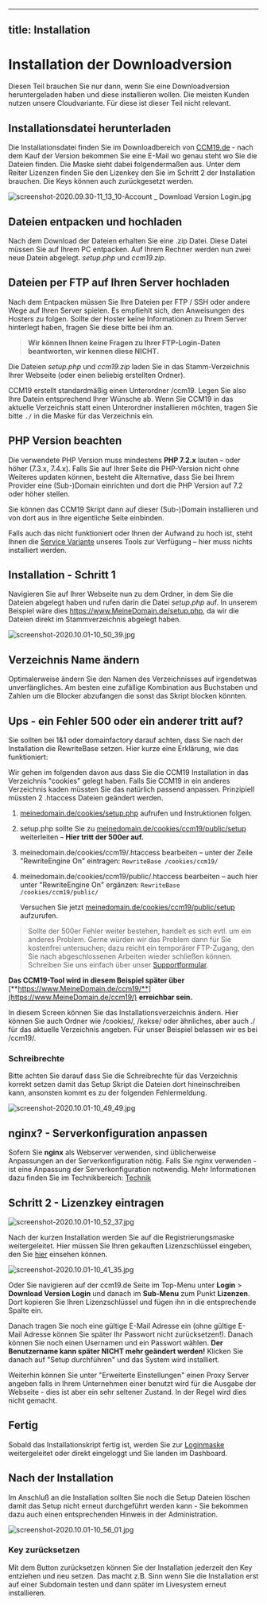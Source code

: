 ---

## title: Installation

# Installation der Downloadversion

Diesen Teil brauchen Sie nur dann, wenn Sie eine Downloadversion heruntergeladen haben und diese installieren wollen. Die meisten Kunden nutzen unsere Cloudvariante. Für diese ist dieser Teil nicht relevant.

## Installationsdatei herunterladen

Die Installationsdatei finden Sie im Downloadbereich von [CCM19.de](https://www.ccm19.de/account/) - nach dem Kauf der Version bekommen Sie eine E-Mail wo genau steht wo Sie die Dateien finden. Die Maske sieht dabei folgendermaßen aus. Unter dem Reiter Lizenzen finden Sie den Lizenkey den Sie im Schritt 2 der Installation brauchen. Die Keys können auch zurückgesetzt werden.

![screenshot-2020.09.30-11_13_10-Account _ Download Version Login.jpg](<../../assets/screenshot-2020.09.30-11_13_10-Account _ Download Version Login.jpg>)

## Dateien entpacken und hochladen

Nach dem Download der Dateien erhalten Sie eine .zip Datei. Diese Datei müssen Sie auf Ihrem PC entpacken. Auf Ihrem Rechner werden nun zwei neue Datein abgelegt. *setup.php* und *ccm19.zip*.

## Dateien per FTP auf Ihren Server hochladen

Nach dem Entpacken müssen Sie Ihre Dateien per FTP / SSH oder andere Wege auf Ihren Server spielen. Es empfiehlt sich, den Anweisungen des Hosters zu folgen. Sollte der Hoster keine Informationen zu Ihrem Server hinterlegt haben, fragen Sie diese bitte bei ihm an.

> **Wir können Ihnen keine Fragen zu Ihrer FTP-Login-Daten beantworten, wir kennen diese NICHT.**

Die Dateien *setup.php* und *ccm19.zip* laden Sie in das Stamm-Verzeichnis Ihrer Webseite (oder einen beliebig erstellten Ordner).

CCM19 erstellt standardmäßig einen Unterordner /ccm19. Legen Sie also Ihre Datein entsprechend Ihrer Wünsche ab. Wenn Sie CCM19 in das aktuelle Verzeichnis statt einen Unterordner installieren möchten, tragen Sie bitte `./` in die Maske für das Verzeichnis ein.

## PHP Version beachten

Die verwendete PHP Version muss mindestens **PHP 7.2.x** lauten – oder höher (7.3.x, 7.4.x). Falls Sie auf Ihrer Seite die PHP-Version nicht ohne Weiteres updaten können, besteht die Alternative, dass Sie bei Ihrem Provider eine (Sub-)Domain einrichten und dort die PHP Version auf 7.2 oder höher stellen.

Sie können das CCM19 Skript dann auf dieser (Sub-)Domain installieren und von dort aus in Ihre eigentliche Seite einbinden.

Falls auch das nicht funktioniert oder Ihnen der Aufwand zu hoch ist, steht Ihnen die [Service Variante](https://www.ccm19.de/ccm19-service-tarife.html) unseres Tools zur Verfügung – hier muss nichts installiert werden.

## Installation - Schritt 1

Navigieren Sie auf Ihrer Webseite nun zu dem Ordner, in dem Sie die Dateien abgelegt haben und rufen darin die Datei *setup.php* auf. In unserem Beispiel wäre dies <https://www.MeineDomain.de/setup.php>, da wir die Dateien direkt im Stammverzeichnis abgelegt haben.

![screenshot-2020.10.01-10_50_39.jpg](../../assets/screenshot-2020.10.01-10_50_39.jpg)

## Verzeichnis Name ändern

Optimalerweise ändern Sie den Namen des Verzeichnisses auf irgendetwas unverfängliches. Am besten eine zufällige Kombination aus Buchstaben und Zahlen um die Blocker abzufangen die sonst das Skript blocken könnten.

## Ups - ein Fehler 500 oder ein anderer tritt auf?

Sie sollten bei 1&1 oder domainfactory darauf achten, dass Sie nach der Installation die RewriteBase setzen. Hier kurze eine Erklärung, wie das funktioniert:

Wir gehen im folgenden davon aus dass Sie die CCM19 Installation in das Verzeichnis "cookies" gelegt haben. Falls Sie CCM19 in ein anderes Verzeichnis kaden müssten Sie das natürlich passend anpassen. Prinzipiell müssten 2 .htaccess Dateien geändert werden.

1. [meinedomain.de/cookies/setup.php](http://meinedomain.de/cookies/setup.php) aufrufen und Instruktionen folgen.
2. setup.php sollte Sie zu [meinedomain.de/cookies/ccm19/public/setup](http://meinedomain.de/cookies/ccm19/public/setup) weiterleiten – **Hier tritt der 500er auf.**
3. meinedomain.de/cookies/ccm19/.htaccess bearbeiten – unter der Zeile "RewriteEngine On" eintragen: `RewriteBase /cookies/ccm19/`
4. meinedomain.de/cookies/ccm19/public/.htaccess bearbeiten – auch hier unter "RewriteEngine On" ergänzen: `RewriteBase /cookies/ccm19/public/`

   Versuchen Sie jetzt [meinedomain.de/cookies/ccm19/public/setup](http://meinedomain.de/cookies/ccm19/public/setup) aufzurufen.

> Sollte der 500er Fehler weiter bestehen, handelt es sich evtl. um ein anderes Problem. Gerne würden wir das Problem dann für Sie kostenfrei untersuchen; dazu reicht ein temporärer FTP-Zugang, den Sie nach abgeschlossenen Arbeiten wieder schließen können. Schreiben Sie uns einfach über unser [Supportformular](https://www.ccm19.de/supportanfrage/).

**Das CCM19-Tool wird in diesem Beispiel später über** [**https://www.MeineDomain.de/ccm19/**](https://www.MeineDomain.de/ccm19/) **erreichbar sein.**

In diesem Screen können Sie das Installationsverzeichnis ändern. Hier können Sie auch Ordner wie /cookies/, /kekse/ oder ähnliches, aber auch ./ für das aktuelle Verzeichnis angeben. Für unser Beispiel belassen wir es bei /ccm19/.

### Schreibrechte

Bitte achten Sie darauf dass Sie die Schreibrechte für das Verzeichnis korrekt setzen damit das Setup Skript die Dateien dort hineinschreiben kann, ansonsten kommt es zu der folgenden Fehlermeldung.

![screenshot-2020.10.01-10_49_49.jpg](../../assets/screenshot-2020.10.01-10_49_49.jpg)

## nginx? - Serverkonfiguration anpassen

Sofern Sie **nginx** als Webserver verwenden, sind üblicherweise Anpassungen an der Serverkonfiguration nötig. Falls Sie nginx verwenden - ist eine Anpassung der Serverkonfiguration notwendig. Mehr Informationen dazu finden Sie im Technikbereich: [Technik](../api/technik.md)

## Schritt 2 - Lizenzkey eintragen

![screenshot-2020.10.01-10_52_37.jpg](../../assets/screenshot-2020.10.01-10_52_37.jpg)

Nach der kurzen Installation werden Sie auf die Registrierungsmaske weitergeleitet. Hier müssen Sie Ihren gekauften Lizenzschlüssel eingeben, den Sie [hier](https://www.ccm19.de/account.php?menuid=248\&account_extuser=4) einsehen können.

![screenshot-2020.10.01-10_41_35.jpg](../../assets/screenshot-2020.10.01-10_41_35.jpg)

Oder Sie navigieren auf der ccm19.de Seite im Top-Menu unter **Login** > **Download Version Login** und danach im **Sub-Menu** zum Punkt **Lizenzen**. Dort kopieren Sie Ihren Lizenzschlüssel und fügen ihn in die entsprechende Spalte ein.

Danach tragen Sie noch eine gültige E-Mail Adresse ein (ohne gültige E-Mail Adresse können Sie später Ihr Passwort nicht zurücksetzen!). Danach können Sie noch einen Usernamen und ein Passwort wählen. **Der Benutzername kann später NICHT mehr geändert werden!** Klicken Sie danach auf "Setup durchführen" und das System wird installiert.

Weiterhin können Sie unter "Erweiterte Einstellungen" einen Proxy Server angeben falls in Ihrem Unternehmen einer benutzt wird für die Ausgabe der Webseite - dies ist aber ein sehr seltener Zustand. In der Regel wird dies nicht gemacht.

## Fertig

Sobald das Installationskript fertig ist, werden Sie zur [Loginmaske](login-und-passwoerter.md) weitergeleitet oder direkt eingeloggt und Sie landen im Dashboard.

## Nach der Installation

Im Anschluß an die Installation sollten Sie noch die Setup Dateien löschen damit das Setup nicht erneut durchgeführt werden kann - Sie bekommen dazu auch einen entsprechenden Hinweis in der Administration.

![screenshot-2020.10.01-10_56_01.jpg](../../assets/screenshot-2020.10.01-10_56_01.jpg)

### Key zurücksetzen

Mit dem Button zurücksetzen können Sie der Installation jederzeit den Key entziehen und neu setzen. Das macht z.B. Sinn wenn Sie die Installation erst auf einer Subdomain testen und dann später im Livesystem erneut installieren.
